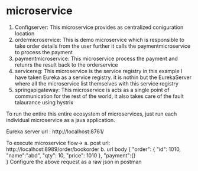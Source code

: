 # microservice
1. Configserver: This microservice provides as centralized coniguration location
2. ordermicroservice: This is demo microservice which is responsible to take order details from the user further it calls the paymentmicroservice to process the payment
3. paymentmicroservice: This microservice process the payment and retunrs the result back to the orderservice
4. servicereg: This microservice is the service registry in this example I have taken Eureka as a service registry. it is nothin but the EurekaServer where all the microservice list themselves with this service registry
5. springapigateway: This microservice is acts as a single point of communication for the rest of the world, it also takes care of the fault talaurance using hystrix 

To run the entire this entire ecosystem of microservices, just run each individual microservice as a java application.

Eureka server url : http://localhost:8761/

To execute microservice flow-> 
 a. post url: http://localhost:8989/order/bookorder
 b. url body
    {
    "order": {
        "id": 1010,
	  "name":"abd",
	  "qty": 10,
	  "price": 1010
    },
    "payment":{}   
    }
Configure the above request as a raw json in postman
